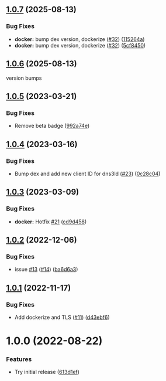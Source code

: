 ## [1.0.7](https://github.com/dns3l/auth/compare/v1.0.6...v1.0.7) (2025-08-13)


### Bug Fixes

* **docker:** bump dex version, dockerize ([#32](https://github.com/dns3l/auth/issues/32)) ([115264a](https://github.com/dns3l/auth/commit/115264a5984c916bde0b6d05960acd1487b40ac5))
* **docker:** bump dex version, dockerize ([#32](https://github.com/dns3l/auth/issues/32)) ([5cf8450](https://github.com/dns3l/auth/commit/5cf8450b08fe1fd3964876ccdb3a1dc6a3188ec6))

## [1.0.6](https://github.com/dns3l/auth/compare/v1.0.5...v1.0.6) (2025-08-13)

version bumps

## [1.0.5](https://github.com/dns3l/auth/compare/v1.0.4...v1.0.5) (2023-03-21)


### Bug Fixes

* Remove beta badge ([992a74e](https://github.com/dns3l/auth/commit/992a74ec79a2c22882c06433e165e6686a96492f))

## [1.0.4](https://github.com/dns3l/auth/compare/v1.0.3...v1.0.4) (2023-03-16)


### Bug Fixes

* Bump dex and add new client ID for dns3ld ([#23](https://github.com/dns3l/auth/issues/23)) ([0c28c04](https://github.com/dns3l/auth/commit/0c28c0499457ab782ee14a3d6f4fc61b0cc14718))

## [1.0.3](https://github.com/dns3l/auth/compare/v1.0.2...v1.0.3) (2023-03-09)


### Bug Fixes

* **docker:** Hotfix [#21](https://github.com/dns3l/auth/issues/21) ([cd9d458](https://github.com/dns3l/auth/commit/cd9d458d06d2d7d029c9f1aba1a95836e9ed3abd))

## [1.0.2](https://github.com/dns3l/auth/compare/v1.0.1...v1.0.2) (2022-12-06)


### Bug Fixes

* issue [#13](https://github.com/dns3l/auth/issues/13) ([#14](https://github.com/dns3l/auth/issues/14)) ([ba6d6a3](https://github.com/dns3l/auth/commit/ba6d6a34acd1ec672f1be42b2b14ebe312fc3318))

## [1.0.1](https://github.com/dns3l/auth/compare/v1.0.0...v1.0.1) (2022-11-17)


### Bug Fixes

* Add dockerize and TLS ([#11](https://github.com/dns3l/auth/issues/11)) ([d43ebf6](https://github.com/dns3l/auth/commit/d43ebf64dcb7ab9bcbac3fef52ec10e10c40aada))

# 1.0.0 (2022-08-22)


### Features

* Try initial release ([613d1ef](https://github.com/dns3l/auth/commit/613d1efa990677e60749cd779290c6df6d1d6ae1))
